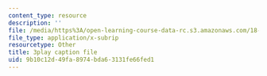 ```yaml
---
content_type: resource
description: ''
file: /media/https%3A/open-learning-course-data-rc.s3.amazonaws.com/18-02sc-multivariable-calculus-fall-2010/9b10c12d49fa8974bda63131fe66fed1_9rVojYcPeoU.srt
file_type: application/x-subrip
resourcetype: Other
title: 3play caption file
uid: 9b10c12d-49fa-8974-bda6-3131fe66fed1
---
```

